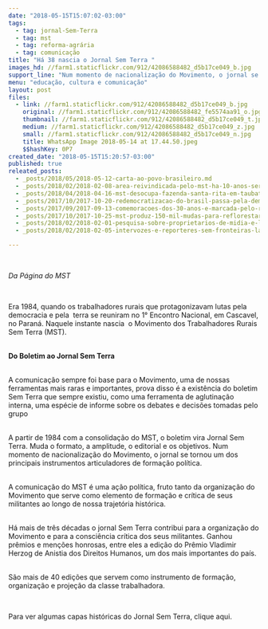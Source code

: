 ```yaml
---
date: "2018-05-15T15:07:02-03:00"
tags:
  - tag: jornal-Sem-Terra
  - tag: mst
  - tag: reforma-agrária
  - tag: comunicação
title: "Há 38 nascia o Jornal Sem Terra "
images_hd: //farm1.staticflickr.com/912/42086588482_d5b17ce049_b.jpg
support_line: "Num momento de nacionalização do Movimento, o jornal se tornou um dos principais instrumentos articuladores de formação política"
menu: "educação, cultura e comunicação"
layout: post
files:
  - link: //farm1.staticflickr.com/912/42086588482_d5b17ce049_b.jpg
    original: //farm1.staticflickr.com/912/42086588482_fe5574aa91_o.jpg
    thumbnail: //farm1.staticflickr.com/912/42086588482_d5b17ce049_t.jpg
    medium: //farm1.staticflickr.com/912/42086588482_d5b17ce049_z.jpg
    small: //farm1.staticflickr.com/912/42086588482_d5b17ce049_n.jpg
    title: WhatsApp Image 2018-05-14 at 17.44.50.jpeg
    $$hashKey: 0P7
created_date: "2018-05-15T15:20:57-03:00"
published: true
releated_posts:
  - _posts/2018/05/2018-05-12-carta-ao-povo-brasileiro.md
  - _posts/2018/02/2018-02-08-area-reivindicada-pelo-mst-ha-10-anos-sera-destinada-a-reforma-agraria-em-sp.md
  - _posts/2018/04/2018-04-16-mst-desocupa-fazenda-santa-rita-em-taubate.md
  - _posts/2017/10/2017-10-20-redemocratizacao-do-brasil-passa-pela-democratizacao-do-oligopolio-midiatico.md
  - _posts/2017/09/2017-09-13-comemoracoes-dos-30-anos-e-marcada-pelo-resgate-da-luta-pela-terra-na-bahia.md
  - _posts/2017/10/2017-10-25-mst-produz-150-mil-mudas-para-reflorestar-bacia-do-rio-doce-contaminada-pela-samarco.md
  - _posts/2018/02/2018-02-01-pesquisa-sobre-proprietarios-de-midia-e-lancada-em-brasilia.md
  - _posts/2018/02/2018-02-05-intervozes-e-reporteres-sem-fronteiras-lancam-pesquisa-sobre-proprietarios-de-midia-no-brasil.md

---
```

<p>&nbsp;</p>

<p><em>Da P&aacute;gina do MST&nbsp;</em></p>

<p>&nbsp;</p>

<p>Era 1984, quando os trabalhadores rurais que protagonizavam lutas pela democracia e pela &nbsp;terra se reuniram no 1&deg; Encontro Nacional, em Cascavel, no Paran&aacute;. Naquele instante nascia &nbsp;o Movimento dos Trabalhadores Rurais Sem Terra (MST).</p>

<p><br />
<strong>Do Boletim ao Jornal Sem Terra</strong></p>

<p><br />
A comunica&ccedil;&atilde;o sempre foi base para o Movimento, uma de nossas ferramentas mais raras e importantes, prova disso &eacute; a exist&ecirc;ncia do boletim Sem Terra que sempre existiu, como uma ferramenta de aglutina&ccedil;&atilde;o interna, uma esp&eacute;cie de informe sobre os debates e decis&otilde;es tomadas pelo grupo</p>

<p><br />
A partir de 1984 com a consolida&ccedil;&atilde;o do MST, o boletim vira Jornal Sem Terra. Muda o formato, a amplitude, o editorial e os objetivos. Num momento de nacionaliza&ccedil;&atilde;o do Movimento, o jornal se tornou&nbsp;um dos principais instrumentos articuladores de forma&ccedil;&atilde;o pol&iacute;tica.</p>

<p><br />
A comunica&ccedil;&atilde;o do MST &eacute; uma a&ccedil;&atilde;o pol&iacute;tica, fruto tanto da organiza&ccedil;&atilde;o do Movimento que serve como elemento de forma&ccedil;&atilde;o e cr&iacute;tica de seus militantes ao longo de nossa trajet&oacute;ria hist&oacute;rica.</p>

<p><br />
H&aacute; mais de tr&ecirc;s d&eacute;cadas o jornal Sem Terra contribui para a organiza&ccedil;&atilde;o do Movimento e para a consci&ecirc;ncia cr&iacute;tica dos seus militantes. Ganhou pr&ecirc;mios e men&ccedil;&otilde;es honrosas, entre eles a edi&ccedil;&atilde;o do Pr&ecirc;mio Vladimir Herzog de Anistia dos Direitos Humanos, um dos mais importantes do pa&iacute;s.</p>

<p><br />
S&atilde;o mais de 40 edi&ccedil;&otilde;es que servem como instrumento de forma&ccedil;&atilde;o, organiza&ccedil;&atilde;o e proje&ccedil;&atilde;o da classe trabalhadora.</p>

<p>&nbsp;</p>

<p>Para ver algumas capas hist&oacute;ricas do Jornal Sem Terra, clique aqui.&nbsp;</p>
